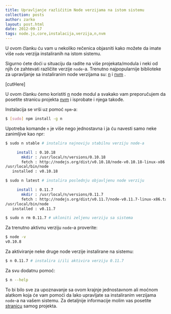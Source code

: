 ```yaml
---
title: Upravljanje različitim Node verzijama na istom sistemu
collection: posts
author: zarko
layout: post.html
date: 2012-09-17
tags: node.js,core,instalacija,verzija,n,nvm
---
```


U ovom članku ću vam u nekoliko rečenica objasniti kako možete da imate više `node` verzija instaliranih na istom sistemu.

Sigurno ćete doći u situaciju da radite na više projekata/modula i neki od njih će zahtevati različite verzije `node`-a.
Trenutno najpopularnije biblioteke za upravljanje sa instaliranim node verzijama su: [n][] i [nvm][] .

[n]: https://npmjs.org/package/n
[nvm]: https://github.com/creationix/nvm

[cutHere]

U ovom članku ćemo koristiti [n][] node modul a svakako vam preporučujem da posetite stranicu projekta [nvm][] i isprobate i njega takođe.

Instalacija se vrši uz pomoć `npm`-a:

```bash
$ [sudo] npm install -g n
```

Upotreba komande `n` je više nego jednostavna i ja ću navesti samo neke zanimljive kao npr:

```bash
$ sudo n stable # instalira najnoviju stabilnu verziju node-a

     install : 0.10.18
       mkdir : /usr/local/n/versions/0.10.18
       fetch : http://nodejs.org/dist/v0.10.18/node-v0.10.18-linux-x86.tar.gz
/usr/local/bin/node
   installed : v0.10.18
```

```bash
$ sudo n latest # instalira poslednju objavljenu node verziju

     install : 0.11.7
       mkdir : /usr/local/n/versions/0.11.7
       fetch : http://nodejs.org/dist/v0.11.7/node-v0.11.7-linux-x86.tar.gz
/usr/local/bin/node
   installed : v0.11.7
```

```bash
$ sudo n rm 0.11.7 # ukloniti zeljenu verziju sa sistema
```

Za trenutno aktivnu verziju `node`-a proverite:

```bash
$ node -v
v0.10.8
```

Za aktiviranje neke druge node verzije instalirane na sistemu:

```bash
$ n 0.11.7 # instalira i/ili aktivira verziju 0.11.7
```

Za svu dodatnu pomoć:

```bash
$ n --help
```

To bi bilo sve za upoznavanje sa ovom krajnje jednostavnom ali moćnom alatkom koja će vam pomoći da lako upravljate sa instaliranim verzijama `node`-a na vašem sistemu. Za detaljnije informacije molim vas posetite [stranicu][n] samog projekta.
